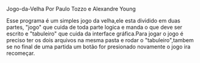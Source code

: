 Jogo-da-Velha
Por Paulo Tozzo e Alexandre Young


Esse programa é um simples jogo da velha,ele esta dividido em duas partes, "jogo" que cuida de toda parte logica
e manda o que deve ser escrito e "tabuleiro" que cuida da interface gráfica.Para jogar o jogo é preciso ter os dois arquivos na
mesma pasta e rodar o "tabuleiro",tambem se no final de uma partida um botão for presionado novamente o jogo ira recomeçar.
